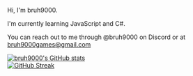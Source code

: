 Hi, I'm bruh9000.

I'm currently learning JavaScript and C#.

You can reach out to me through @bruh9000 on Discord or at bruh9000games@gmail.com

[![bruh9000's GitHub stats](https://github-readme-stats.vercel.app/api?username=bruh-9000)](https://github.com/bruh-9000/github-readme-stats)<br>
[![GitHub Streak](https://streak-stats.demolab.com?user=bruh-9000&card_width=450&hide_total_contributions=true)](https://git.io/streak-stats)
